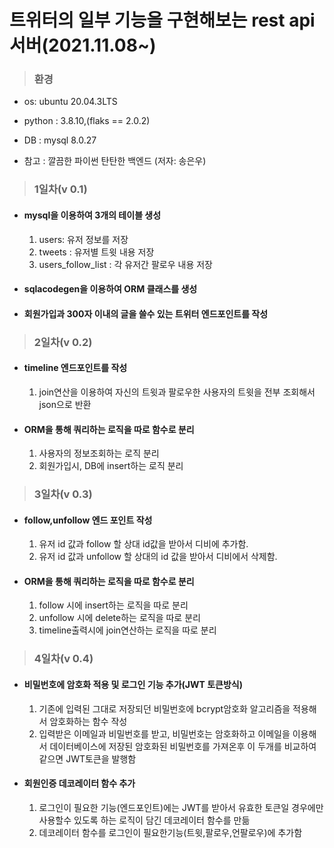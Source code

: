 # 트위터의 일부 기능을 구현해보는 rest api 서버(2021.11.08~)

> ### 환경

- os: ubuntu 20.04.3LTS
- python : 3.8.10,(flaks == 2.0.2)
- DB : mysql 8.0.27

- 참고 : 깔끔한 파이썬 탄탄한 백엔드 (저자: 송은우)

> ### 1일차(v 0.1)

- #### mysql을 이용하여 3개의 테이블 생성

  1. users: 유저 정보를 저장
  2. tweets : 유저별 트윗 내용 저장
  3. users_follow_list : 각 유저간 팔로우 내용 저장

- #### sqlacodegen을 이용하여 ORM 클래스를 생성

- #### 회원가입과 300자 이내의 글을 쓸수 있는 트위터 엔드포인트를 작성

> ### 2일차(v 0.2)

- #### timeline 엔드포인트를 작성

  1. join연산을 이용하여 자신의 트윗과 팔로우한 사용자의 트윗을 전부 조회해서 json으로 반환

- #### ORM을 통해 쿼리하는 로직을 따로 함수로 분리
  1. 사용자의 정보조회하는 로직 분리
  2. 회원가입시, DB에 insert하는 로직 분리

> ### 3일차(v 0.3)

- #### follow,unfollow 엔드 포인트 작성

  1. 유저 id 값과 follow 할 상대 id값을 받아서 디비에 추가함.
  2. 유저 id 값과 unfollow 할 상대의 id 값을 받아서 디비에서 삭제함.

- #### ORM을 통해 쿼리하는 로직을 따로 함수로 분리
  1. follow 시에 insert하는 로직을 따로 분리
  2. unfollow 시에 delete하는 로직을 따로 분리
  3. timeline출력시에 join연산하는 로직을 따로 분리

> ### 4일차(v 0.4)

- #### 비밀번호에 암호화 적용 및 로그인 기능 추가(JWT 토큰방식)

  1. 기존에 입력된 그대로 저장되던 비밀번호에 bcrypt암호화 알고리즘을 적용해서 암호화하는 함수 작성
  2. 입력받은 이메일과 비밀번호를 받고, 비밀번호는 암호화하고 이메일을 이용해서 데이터베이스에 저장된 암호화된 비밀번호를 가져온후 이 두개를 비교하여 같으면 JWT토큰을 발행함

- #### 회원인증 데코레이터 함수 추가
  1. 로그인이 필요한 기능(엔드포인트)에는 JWT를 받아서 유효한 토큰일 경우에만 사용할수 있도록 하는 로직이 담긴 데코레이터 함수를 만듦
  2. 데코레이터 함수를 로그인이 필요한기능(트윗,팔로우,언팔로우)에 추가함
